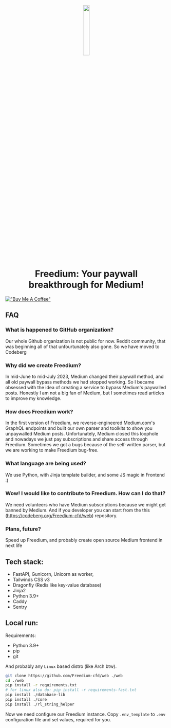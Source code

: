 <p align="center"><a href="https://freedium.cfd" target="_blank"><img src="https://avatars.githubusercontent.com/u/142643505?s=200&v=4" width="20%"></a></p>

<h1 align="center">Freedium: Your paywall breakthrough for Medium!</h1>

[!["Buy Me A Coffee"](https://www.buymeacoffee.com/assets/img/custom_images/orange_img.png)](https://www.buymeacoffee.com/zhymabekroman)

## FAQ

### What is happened to GitHub organization?

Our whole Github organization is not public for now. Reddit community, that was beginning all of that unfourtunately also gone. So we have moved to Codeberg

### Why did we create Freedium?

In mid-June to mid-July 2023, Medium changed their paywall method, and all old paywall bypass methods we had stopped working. So I became obsessed with the idea of creating a service to bypass Medium's paywalled posts. Honestly I am not a big fan of Medium, but I sometimes read articles to improve my knowledge.

### How does Freedium work?

In the first version of Freedium, we reverse-engineered Medium.com's GraphQL endpoints and built our own parser and toolkits to show you unpaywalled Medium posts. Unfortunately, Medium closed this loophole and nowadays we just pay subscriptions and share access through Freedium. Sometimes we got a bugs because of the self-written parser, but we are working to make Freedium bug-free.

### What language are being used?

We use Python, with Jinja template builder, and some JS magic in Frontend :)

### Wow! I would like to contribute to Freedium. How can I do that?

We need volunteers who have Medium subscriptions because we might get banned by Medium. And if you developer you can start from the this (https://codeberg.org/Freedium-cfd/web) repository.

### Plans, future?

Speed up Freedium, and probably create open source Medium frontend in next life

## Tech stack:

- FastAPI, Gunicorn, Unicorn as worker,
- Tailwinds CSS v3
- Dragonfly (Redis like key-value database)
- Jinja2
- Python 3.9+
- Caddy
- Sentry

## Local run:

Requirements:

- Python 3.9+
- pip
- git

And probably any `Linux` based distro (like Arch btw).

```bash
git clone https://github.com/Freedium-cfd/web ./web
cd ./web
pip install -r requirements.txt
# for linux also do: pip install -r requirements-fast.txt
pip install ./database-lib
pip install ./core
pip install ./rl_string_helper

```

Now we need configure our Freedium instance. Copy `.env_template` to `.env` configuration file and set values, required for you.

